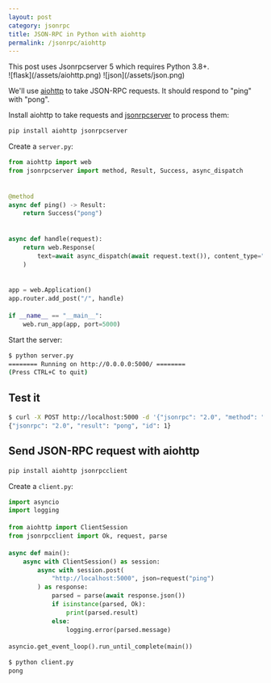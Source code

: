 ```yaml
---
layout: post
category: jsonrpc
title: JSON-RPC in Python with aiohttp
permalink: /jsonrpc/aiohttp
---
```

<div class="warning" markdown="1">
This post uses Jsonrpcserver 5 which requires Python 3.8+.
</div>

<div class="wide-logos" markdown="1">
![flask](/assets/aiohttp.png)
![json](/assets/json.png)
</div>

We'll use [aiohttp](http://aiohttp.readthedocs.io/) to take JSON-RPC requests.
It should respond to "ping" with "pong".

Install aiohttp to take requests and
[jsonrpcserver](https://www.jsonrpcserver.com/) to process them:

```sh
pip install aiohttp jsonrpcserver
```
Create a `server.py`:

```python
from aiohttp import web
from jsonrpcserver import method, Result, Success, async_dispatch


@method
async def ping() -> Result:
    return Success("pong")


async def handle(request):
    return web.Response(
        text=await async_dispatch(await request.text()), content_type="application/json"
    )


app = web.Application()
app.router.add_post("/", handle)

if __name__ == "__main__":
    web.run_app(app, port=5000)
```

Start the server:

```sh
$ python server.py
======== Running on http://0.0.0.0:5000/ ========
(Press CTRL+C to quit)
```

## Test it

```sh
$ curl -X POST http://localhost:5000 -d '{"jsonrpc": "2.0", "method": "ping", "id": 1}'
{"jsonrpc": "2.0", "result": "pong", "id": 1}
```

## Send JSON-RPC request with aiohttp

```python
pip install aiohttp jsonrpcclient
```

Create a `client.py`:

```python
import asyncio
import logging

from aiohttp import ClientSession
from jsonrpcclient import Ok, request, parse

async def main():
    async with ClientSession() as session:
        async with session.post(
            "http://localhost:5000", json=request("ping")
        ) as response:
            parsed = parse(await response.json())
            if isinstance(parsed, Ok):
                print(parsed.result)
            else:
                logging.error(parsed.message)

asyncio.get_event_loop().run_until_complete(main())
```

```sh
$ python client.py
pong
```
